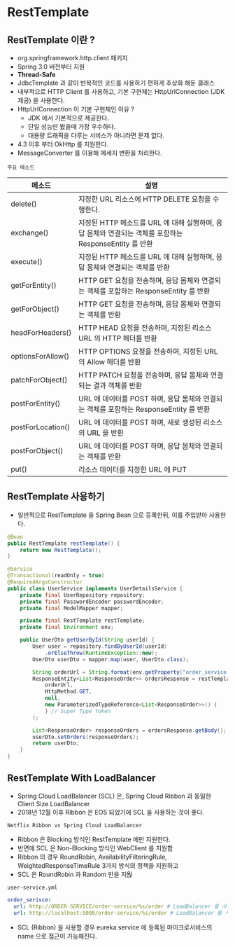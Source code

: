 # RestTemplate

## RestTemplate 이란 ?
- org.springframework.http.client 패키지
- Spring 3.0 버전부터 지원
- **Thread-Safe**
- JdbcTemplate 과 같이 반복적인 코드를 사용하기 편하게 추상화 해둔 클래스
- 내부적으로 HTTP Client 를 사용하고, 기본 구현체는 HttpUrlConnection (JDK 제공) 을 사용한다.
- HttpUrlConnection 이 기본 구현체인 이유 ?
    - JDK 에서 기본적으로 제공한다.
    - 단일 성능만 봤을때 가장 우수하다.
    - 대용량 트래픽을 다루는 서비스가 아니라면 문제 없다.
- 4.3 이후 부터 OkHttp 를 지원한다.
- MessageConverter 를 이용해 메세지 변환을 처리한다.

`주요 메소드`

| 메소드 | 설명 |
| --- | --- |
| delete() | 지정한 URL 리소스에 HTTP DELETE 요청을 수행한다. |
| exchange() | 지정된 HTTP 메소드를 URL 에 대해 실행하며, 응답 몸체와 연결되는 객체를 포함하는 ResponseEntity 를 반환 |
| execute() | 지정된 HTTP 메소드를 URL 에 대해 실행하며, 응답 몸체와 연결되는 객체를 반환 |
| getForEntity() | HTTP GET 요청을 전송하며, 응답 몸체와 연결되는 객체를 포함하는 ResponseEntity 를 반환 |
| getForObject() | HTTP GET 요청을 전송하며, 응답 몸체와 연결되는 객체를 반환 |
| headForHeaders() | HTTP HEAD 요청을 전송하며, 지정된 리소스 URL 의 HTTP 헤더를 반환 |
| optionsForAllow() | HTTP OPTIONS 요청을 전송하며, 지정된 URL 의 Allow 헤더를 반환 |
| patchForObject() | HTTP PATCH 요청을 전송하며, 응답 몸체와 연결되는 결과 객체를 반환 |
| postForEntity() | URL 에 데이터를 POST 하며, 응답 몸체와 연결되는 객체를 포함하는 ResponseEntity 를 반환 |
| postForLocation() | URL 에 데이터를 POST 하며, 새로 생성된 리소스의 URL 을 반환 |
| postForObject() | URL 에 데이터를 POST 하며, 응답 몸체와 연결되는 객체를 반환 |
| put() | 리소스 데이터를 지정한 URL 에 PUT |

## RestTemplate 사용하기
- 일반적으로 RestTemplate 을 Spring Bean 으로 등록한뒤, 이를 주입받아 사용한다.

```java
@Bean
public RestTemplate restTemplate() {
    return new RestTemplate();
}

@Service
@Transactional(readOnly = true)
@RequiredArgsConstructor
public class UserService implements UserDetailsService {
	private final UserRepository repository;
	private final PasswordEncoder passwordEncoder;
	private final ModelMapper mapper;

	private final RestTemplate restTemplate;
	private final Environment env;

	public UserDto getUserById(String userId) {
		User user = repository.findByUserId(userId)
			.orElseThrow(RuntimeException::new);
		UserDto userDto = mapper.map(user, UserDto.class);

		String orderUrl = String.format(env.getProperty("order_service.url"), userId);
		ResponseEntity<List<ResponseOrder>> ordersResponse = restTemplate.exchange(
			orderUrl,
			HttpMethod.GET,
			null,
			new ParameterizedTypeReference<List<ResponseOrder>>() {
			} // Super Type Token
		);

		List<ResponseOrder> responseOrders = ordersResponse.getBody();
		userDto.setOrders(responseOrders);
		return userDto;
	}
}
```

## RestTemplate With LoadBalancer
- Spring Cloud LoadBalancer (SCL) 은, Spring Cloud Ribbon 과 동일한 Client Size LoadBalancer
- 2018년 12월 이후 Ribbon 은 EOS 되었기에 SCL 을 사용하는 것이 좋다.

`Netflix Ribbon vs Spring Cloud LoadBalancer`
- Ribbon 은 Blocking 방식인 RestTemplate 에만 지원한다.
- 반면에 SCL 은 Non-Blocking 방식인 WebClient 를 지원함
- Ribbon 의 경우 RoundRobin, AvailabilityFilteringRule, WeightedResponseTimeRule 3가지 방식의 정책을 지원하고
- SCL 은 RoundRobin 과 Random 만을 지웒

`user-service.yml`

```yaml
order_serivce:
  url: http://ORDER-SERVICE/order-service/%s/order # LoadBalancer 를 사용 할 경우
  url: http://localhost:8000/order-service/%s/order # LoadBalancer 를 사용하지 않을 경우
```
- SCL (Ribbon) 을 사용할 경우 eureka service 에 등록된 마이크로서비스의 name 으로 접근이 가능해진다.